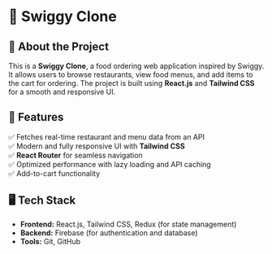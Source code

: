 # 🍔 Swiggy Clone

## 📌 About the Project  
This is a **Swiggy Clone**, a food ordering web application inspired by Swiggy. It allows users to browse restaurants, view food menus, and add items to the cart for ordering. The project is built using **React.js** and **Tailwind CSS** for a smooth and responsive UI.

## 🚀 Features  
✅ Fetches real-time restaurant and menu data from an API  
✅ Modern and fully responsive UI with **Tailwind CSS**  
✅ **React Router** for seamless navigation  
✅ Optimized performance with lazy loading and API caching  
✅ Add-to-cart functionality  

## 🖥️ Tech Stack  
- **Frontend:** React.js, Tailwind CSS, Redux (for state management)  
- **Backend:** Firebase (for authentication and database)  
- **Tools:** Git, GitHub  

